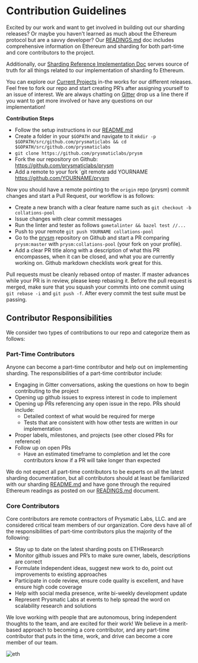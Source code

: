 # Contribution Guidelines

Excited by our work and want to get involved in building out our sharding releases? Or maybe you haven't learned as much about the Ethereum protocol but are a savvy developer? Our [READINGS.md](https://github.com/prysmaticlabs/prysm/master/sharding/READINGS.md) doc includes comprehensive information on Ethereum and sharding for both part-time and core contributors to the project.

Additionally, our [Sharding Reference Implementation Doc](https://github.com/prysmaticlabs/prysm/master/sharding/README.md) serves source of truth for all things related to our implementation of sharding fo Ethereum.

You can explore our [Current Projects](https://github.com/prysmaticlabs/prysm/projects) in-the works for our different releases. Feel free to fork our repo and start creating PR’s after assigning yourself to an issue of interest. We are always chatting on [Gitter](https://gitter.im/prysmaticlabs/prysm) drop us a line there if you want to get more involved or have any questions on our implementation!

**Contribution Steps**

-   Follow the setup instructions in our [README.md](https://github.com/prysmaticlabs/prysm/master/README.md)
-   Create a folder in your `$GOPATH` and navigate to it `mkdir -p $GOPATH/src/github.com/prysmaticlabs && cd $GOPATH/src/github.com/prysmaticlabs`
-   `git clone https://github.com/prysmaticlabs/prysm`
-   Fork the our repository on Github: <https://github.com/prysmaticlabs/prysm>
-   Add a remote to your fork
    \`git remote add YOURNAME <https://github.com/YOURNAME/prysm>

Now you should have a remote pointing to the `origin` repo (prysm) commit changes and start a Pull Request, our workflow is as follows:

-   Create a new branch with a clear feature name such as `git checkout -b collations-pool`
-   Issue changes with clear commit messages
-   Run the linter and tester as follows `gometalinter && bazel test //...`
-   Push to your remote `git push YOURNAME collations-pool`
-   Go to the [prysm](https://github.com/prysmaticlabs/prysm) repository on Github and start a PR comparing `prysm:master` with `prysm:collations-pool` (your fork on your profile).
-   Add a clear PR title along with a description of what this PR encompasses, when it can be closed, and what you are currently working on. Github markdown checklists work great for this.

Pull requests must be cleanly rebased ontop of master. If master advances while your PR is in review, please keep rebasing it.
Before the pull request is merged, make sure that you squash your commits into one commit using `git rebase -i` and `git push -f`. After every commit the test suite must be passing.

## Contributor Responsibilities

We consider two types of contributions to our repo and categorize them as follows:

### Part-Time Contributors

Anyone can become a part-time contributor and help out on implementing sharding. The responsibilities of a part-time contributor include:

-   Engaging in Gitter conversations, asking the questions on how to begin contributing to the project
-   Opening up github issues to express interest in code to implement
-   Opening up PRs referencing any open issue in the repo. PRs should include:
    -   Detailed context of what would be required for merge
    -   Tests that are consistent with how other tests are written in our implementation
-   Proper labels, milestones, and projects (see other closed PRs for reference)
-   Follow up on open PRs
    -   Have an estimated timeframe to completion and let the core contributors know if a PR will take longer than expected

We do not expect all part-time contributors to be experts on all the latest sharding documentation, but all contributors should at least be familiarized with our sharding [README.md](https://github.com/prysmaticlabs/prysm/master/sharding/README.md) and have gone through the required Ethereum readings as posted on our [READINGS.md](https://github.com/prysmaticlabs/prysm/master/sharding/READINGS.md) document.

### Core Contributors

Core contributors are remote contractors of Prysmatic Labs, LLC. and are considered critical team members of our organization. Core devs have all of the responsibilities of part-time contributors plus the majority of the following:

-   Stay up to date on the latest sharding posts on ETHResearch
-   Monitor github issues and PR’s to make sure owner, labels, descriptions are correct
-   Formulate independent ideas, suggest new work to do, point out improvements to existing approaches
-   Participate in code review, ensure code quality is excellent, and have ensure high code coverage
-   Help with social media presence, write bi-weekly development update
-   Represent Prysmatic Labs at events to help spread the word on scalability research and solutions

We love working with people that are autonomous, bring independent thoughts to the team, and are excited for their work! We believe in a merit-based approach to becoming a core contributor, and any part-time contributor that puts in the time, work, and drive can become a core member of our team.

![eth](https://steemitimages.com/DQmV1NASyCJYusDjY1WCvpoWiXh32HyumQHFQhY8zYZ6WDH/source.gif)
